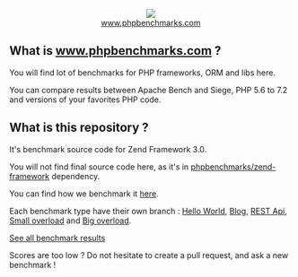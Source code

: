 <p align="center">
  <img src="http://www.phpbenchmarks.com/images/logo_github.png">
  <br>
  <a href="http://www.phpbenchmarks.com" target="_blank">www.phpbenchmarks.com</a>
</p>

## What is www.phpbenchmarks.com ?

You will find lot of benchmarks for PHP frameworks, ORM and libs here.

You can compare results between Apache Bench and Siege, PHP 5.6 to 7.2 and versions of your favorites PHP code.

## What is this repository ?

It's benchmark source code for Zend Framework 3.0.

You will not find final source code here, as it's in [phpbenchmarks/zend-framework](https://github.com/phpbenchmarks/zend-framework) dependency.

You can find how we benchmark it [here](http://www.phpbenchmarks.com/en/benchmark-protocol).

Each benchmark type have their own branch :
[Hello World](https://github.com/phpbenchmarks/zend-framework-3-0/tree/helloworld),
[Blog](https://github.com/phpbenchmarks/zend-framework-3-0/tree/blog),
[REST Api](https://github.com/phpbenchmarks/zend-framework-3-0/tree/restapi),
[Small overload](https://github.com/phpbenchmarks/zend-framework-3-0/tree/smalloverload)
and [Big overload](https://github.com/phpbenchmarks/zend-framework-3-0/tree/bigoverload).

[See all benchmark results](http://www.phpbenchmarks.com/en/benchmark/apache-bench/php-7.2/zend-framework-3.0.html)

Scores are too low ? Do not hesitate to create a pull request, and ask a new benchmark !
